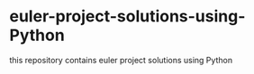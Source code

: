 # euler-project-solutions-using-Python
this  repository contains euler project solutions using Python 

